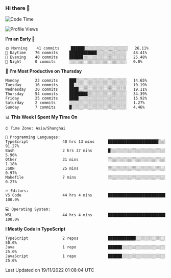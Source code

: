 ### Hi there 👋

<!--
**waynelwz/waynelwz** is a ✨ _special_ ✨ repository because its `README.md` (this file) appears on your GitHub profile.

Here are some ideas to get you started:

- 🔭 I’m currently working on ...
- 🌱 I’m currently learning ...
- 👯 I’m looking to collaborate on ...
- 🤔 I’m looking for help with ...
- 💬 Ask me about ...
- 📫 How to reach me: ...
- 😄 Pronouns: ...
- ⚡ Fun fact: ...
-->

<!--START_SECTION:waka-->
![Code Time](http://img.shields.io/badge/Code%20Time-708%20hrs%2059%20mins-blue)

![Profile Views](http://img.shields.io/badge/Profile%20Views-0-blue)

**I'm an Early 🐤** 

```text
🌞 Morning    41 commits     ██████░░░░░░░░░░░░░░░░░░░   26.11% 
🌆 Daytime    76 commits     ████████████░░░░░░░░░░░░░   48.41% 
🌃 Evening    40 commits     ██████░░░░░░░░░░░░░░░░░░░   25.48% 
🌙 Night      0 commits      ░░░░░░░░░░░░░░░░░░░░░░░░░   0.0%

```
📅 **I'm Most Productive on Thursday** 

```text
Monday       23 commits     ███░░░░░░░░░░░░░░░░░░░░░░   14.65% 
Tuesday      16 commits     ██░░░░░░░░░░░░░░░░░░░░░░░   10.19% 
Wednesday    30 commits     ████░░░░░░░░░░░░░░░░░░░░░   19.11% 
Thursday     54 commits     ████████░░░░░░░░░░░░░░░░░   34.39% 
Friday       25 commits     ████░░░░░░░░░░░░░░░░░░░░░   15.92% 
Saturday     2 commits      ░░░░░░░░░░░░░░░░░░░░░░░░░   1.27% 
Sunday       7 commits      █░░░░░░░░░░░░░░░░░░░░░░░░   4.46%

```


📊 **This Week I Spent My Time On** 

```text
⌚︎ Time Zone: Asia/Shanghai

💬 Programming Languages: 
TypeScript               40 hrs 13 mins      ██████████████████████░░░   91.27% 
Bash                     2 hrs 37 mins       █░░░░░░░░░░░░░░░░░░░░░░░░   5.96% 
Other                    31 mins             ░░░░░░░░░░░░░░░░░░░░░░░░░   1.18% 
JSON                     25 mins             ░░░░░░░░░░░░░░░░░░░░░░░░░   0.97% 
Makefile                 7 mins              ░░░░░░░░░░░░░░░░░░░░░░░░░   0.27%

🔥 Editors: 
VS Code                  44 hrs 4 mins       █████████████████████████   100.0%

💻 Operating System: 
WSL                      44 hrs 4 mins       █████████████████████████   100.0%

```

**I Mostly Code in TypeScript** 

```text
TypeScript               2 repos             ████████████░░░░░░░░░░░░░   50.0% 
Java                     1 repo              ██████░░░░░░░░░░░░░░░░░░░   25.0% 
JavaScript               1 repo              ██████░░░░░░░░░░░░░░░░░░░   25.0%

```



 Last Updated on 19/11/2022 01:08:04 UTC
<!--END_SECTION:waka-->
